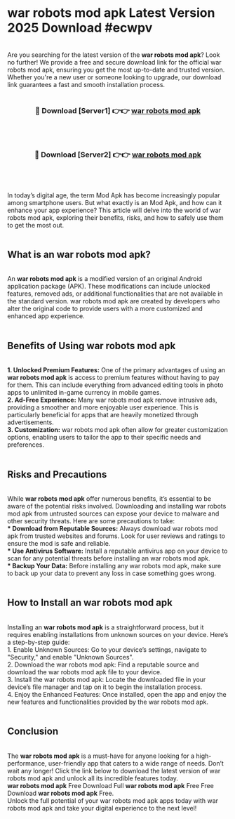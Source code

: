 # war robots mod apk Latest Version 2025 Download #ecwpv<br>
<br>
Are you searching for the latest version of the <strong>war robots mod apk</strong>? Look no further! We provide a free and secure download link for the official war robots mod apk, ensuring you get the most up-to-date and trusted version. Whether you're a new user or someone looking to upgrade, our download link guarantees a fast and smooth installation process.
<br>
<br>
<div align="center">
<h3>🔴 Download [Server1] 👉👉 <a href="https://modyolo.store/war_robots_mod_apk">war robots mod apk</a></h3><br>
<br>
<h3>🔴 Download [Server2] 👉👉 <a href="https://modyolo.store/=war_robots_mod_apk">war robots mod apk</a></h3><br>
</div>
<br>
<br>
In today’s digital age, the term Mod Apk has become increasingly popular among smartphone users. But what exactly is an Mod Apk, and how can it enhance your app experience? This article will delve into the world of war robots mod apk, exploring their benefits, risks, and how to safely use them to get the most out.
<br>
<br>
<h2>What is an war robots mod apk?</h2>
<br>
An <strong>war robots mod apk</strong> is a modified version of an original Android application package (APK). These modifications can include unlocked features, removed ads, or additional functionalities that are not available in the standard version. war robots mod apk are created by developers who alter the original code to provide users with a more customized and enhanced app experience.
<br>
<br>
<h2>Benefits of Using war robots mod apk</h2>
<br>
<strong> 1. Unlocked Premium Features:</strong> One of the primary advantages of using an <strong>war robots mod apk</strong> is access to premium features without having to pay for them. This can include everything from advanced editing tools in photo apps to unlimited in-game currency in mobile games.
<br>
<strong> 2. Ad-Free Experience:</strong> Many war robots mod apk remove intrusive ads, providing a smoother and more enjoyable user experience. This is particularly beneficial for apps that are heavily monetized through advertisements.
<br>
<strong> 3. Customization:</strong> war robots mod apk often allow for greater customization options, enabling users to tailor the app to their specific needs and preferences.
<br>
<br>
<h2>Risks and Precautions</h2>
<br>
While <strong>war robots mod apk</strong> offer numerous benefits, it’s essential to be aware of the potential risks involved. Downloading and installing war robots mod apk from untrusted sources can expose your device to malware and other security threats. Here are some precautions to take:
<br>
<strong> * Download from Reputable Sources:</strong> Always download war robots mod apk from trusted websites and forums. Look for user reviews and ratings to ensure the mod is safe and reliable.
<br>
<strong> * Use Antivirus Software:</strong> Install a reputable antivirus app on your device to scan for any potential threats before installing an war robots mod apk.
<br>
<strong> * Backup Your Data:</strong> Before installing any war robots mod apk, make sure to back up your data to prevent any loss in case something goes wrong.
<br>
<br>
<h2>How to Install an war robots mod apk</h2>
<br>
Installing an <strong>war robots mod apk</strong> is a straightforward process, but it requires enabling installations from unknown sources on your device. Here’s a step-by-step guide:
<br>
 1. Enable Unknown Sources: Go to your device’s settings, navigate to "Security," and enable "Unknown Sources".
<br>
 2. Download the war robots mod apk: Find a reputable source and download the war robots mod apk file to your device.
<br>
 3. Install the war robots mod apk: Locate the downloaded file in your device’s file manager and tap on it to begin the installation process.
<br>
 4. Enjoy the Enhanced Features: Once installed, open the app and enjoy the new features and functionalities provided by the war robots mod apk.
<br>
<br>
<h2><strong>Conclusion</strong></h2>
<br>
The <strong>war robots mod apk</strong> is a must-have for anyone looking for a high-performance, user-friendly app that caters to a wide range of needs. Don’t wait any longer! Click the link below to download the latest version of war robots mod apk and unlock all its incredible features today.
<br>
<strong>war robots mod apk</strong> Free Download Full <strong>war robots mod apk</strong> Free Free Download <strong>war robots mod apk</strong> Free.
<br>
Unlock the full potential of your war robots mod apk apps today with war robots mod apk and take your digital experience to the next level!

